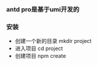### antd pro是基于umi开发的

### 安装
- 创建一个新的目录
    mkdir project
- 进入项目
    cd project
- 创建项目
    npm create 
